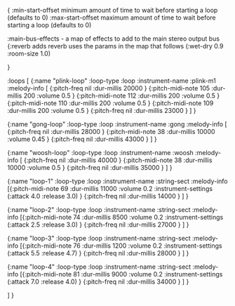 {
:min-start-offset minimum amount of time to wait before starting a loop (defaults to 0)
:max-start-offset maximum amount of time to wait before starting a loop (defaults to 0)

 :main-bus-effects - a map of effects to add to the main stereo output bus
 {:reverb adds reverb uses the params in the map that follows 
 (:wet-dry 0.9 :room-size 1.0)
 
 }

 :loops
 [
  {:name "plink-loop"
   :loop-type :loop
   :instrument-name :plink-m1
   :melody-info
   [
    {:pitch-freq nil
     :dur-millis 20000
     }
    {:pitch-midi-note 105
     :dur-millis 200
     :volume 0.5
     }
    {:pitch-midi-note 112
     :dur-millis 200
     :volume 0.5
     }
    {:pitch-midi-note 110
     :dur-millis 200
     :volume 0.5
     }
    {:pitch-midi-note 109
     :dur-millis 200
     :volume 0.5
     }
    {:pitch-freq nil
     :dur-millis 23000
     }
    ]
   }

  {:name "gong-loop"
   :loop-type :loop
   :instrument-name :gong
   :melody-info
   [
    {:pitch-freq nil
     :dur-millis 28000
     }
    {:pitch-midi-note 38
     :dur-millis 10000
     :volume 0.45
     }
    {:pitch-freq nil
     :dur-millis 43000
     }
    ]
   }

  {:name "woosh-loop"
   :loop-type :loop
   :instrument-name :woosh
   :melody-info
   [
    {:pitch-freq nil
     :dur-millis 40000
     }
    {:pitch-midi-note 38
     :dur-millis 10000
     :volume 0.5
     }
    {:pitch-freq nil
     :dur-millis 35000
     }
    ]
   }

  {:name "loop-1"
   :loop-type :loop
   :instrument-name :string-sect
   :melody-info
   [{:pitch-midi-note 69
     :dur-millis 11000
     :volume 0.2
     :instrument-settings (:attack 4.0 :release 3.0)
     }
    {:pitch-freq nil
     :dur-millis 14000
     }
    ]
   }

  {:name "loop-2"
   :loop-type :loop
   :instrument-name :string-sect
   :melody-info
   [{:pitch-midi-note 74
     :dur-millis 8500
     :volume 0.2
     :instrument-settings (:attack 2.5 :release 3.0)
     }
    {:pitch-freq nil
     :dur-millis 27000
     }
    ]
   }

  {:name "loop-3"
   :loop-type :loop
   :instrument-name :string-sect
   :melody-info
   [{:pitch-midi-note 76
     :dur-millis 1200
     :volume 0.2
     :instrument-settings (:attack 5.5 :release 4.7)
     }
    {:pitch-freq nil
     :dur-millis 28000
     }
    ]
   }

  {:name "loop-4"
   :loop-type :loop
   :instrument-name :string-sect
   :melody-info
   [{:pitch-midi-note 81
     :dur-millis 9000
     :volume 0.2
     :instrument-settings (:attack 7.0 :release 4.0)
     }
    {:pitch-freq nil
     :dur-millis 34000
     }
    ]
   }

  ]
 }
